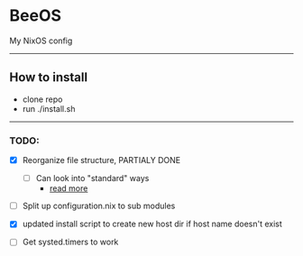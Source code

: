 # **BeeOS**

My NixOS config

---

## How to install

- clone repo
- run ./install.sh

---

### TODO:

-  [x] Reorganize file structure, PARTIALY DONE
    - [ ] Can look into "standard" ways
        - [read more](https://nixos-and-flakes.thiscute.world/nixos-with-flakes/modularize-the-configuration)
- [ ] Split up configuration.nix to sub modules
- [x] updated install script to create new host dir if host name doesn't exist
- [ ] Get systed.timers to work

